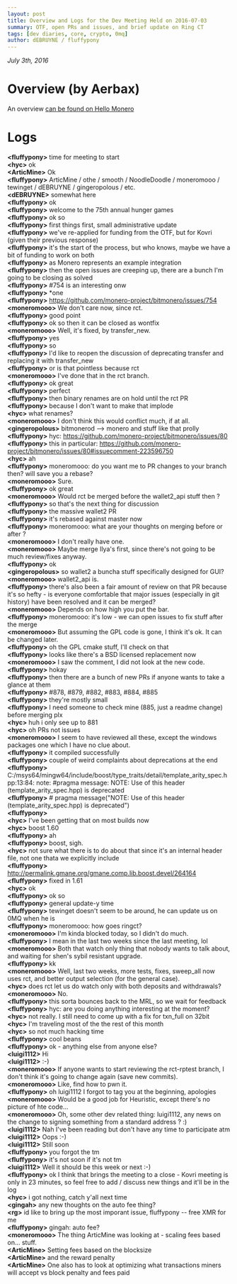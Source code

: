 ```yaml
---
layout: post
title: Overview and Logs for the Dev Meeting Held on 2016-07-03
summary: OTF, open PRs and issues, and brief update on Ring CT 
tags: [dev diaries, core, crypto, 0mq]
author: dEBRUYNE / fluffypony
---
```


*July 3th, 2016*

# Overview (by Aerbax)

An overview [can be found on Hello Monero](https://hellomonero.com/article/monero-bi-weekly-dev-meeting-note-highlights-2016-07-03)

# Logs

**\<fluffypony>** time for meeting to start   
**\<hyc>** ok  
**\<ArticMine>** Ok  
**\<fluffypony>** ArticMine / othe / smooth / NoodleDoodle / moneromooo / tewinget / dEBRUYNE / gingeropolous / etc.  
**\<dEBRUYNE>** somewhat here  
**\<fluffypony>** ok  
**\<fluffypony>** welcome to the 75th annual hunger games   
**\<fluffypony>** ok so  
**\<fluffypony>** first things first, small administrative update  
**\<fluffypony>** we've re-applied for funding from the OTF, but for Kovri (given their previous response)  
**\<fluffypony>** it's the start of the process, but who knows, maybe we have a bit of funding to work on both   
**\<fluffypony>** as Monero represents an example integration   
**\<fluffypony>** then the open issues are creeping up, there are a bunch I'm going to be closing as solved  
**\<fluffypony>** #754 is an interesting onw  
**\<fluffypony>** *one  
**\<fluffypony>** https://github.com/monero-project/bitmonero/issues/754  
**\<moneromooo>** We don't care now, since rct.  
**\<fluffypony>** good point  
**\<fluffypony>** ok so then it can be closed as wontfix  
**\<moneromooo>** Well, it's fixed, by transfer_new.  
**\<fluffypony>** yes   
**\<fluffypony>** so  
**\<fluffypony>** I'd like to reopen the discussion of deprecating transfer and replacing it with transfer_new  
**\<fluffypony>** or is that pointless because rct  
**\<moneromooo>** I've done that in the rct branch.  
**\<fluffypony>** ok great  
**\<fluffypony>** perfect  
**\<fluffypony>** then binary renames are on hold until the rct PR  
**\<fluffypony>** because I don't want to make that implode   
**\<hyc>** what renames?  
**\<moneromooo>** I don't think this would conflict much, if at all.  
**\<gingeropolous>** bitmonerod --> monero and stuff like that prolly  
**\<fluffypony>** hyc: https://github.com/monero-project/bitmonero/issues/80  
**\<fluffypony>** this in particular: https://github.com/monero-project/bitmonero/issues/80#issuecomment-223596750  
**\<hyc>** ah  
**\<fluffypony>** moneromooo: do you want me to PR changes to your branch then? will save you a rebase?  
**\<moneromooo>** Sure.  
**\<fluffypony>** ok great   
**\<moneromooo>** Would rct be merged before the wallet2_api stuff then ?  
**\<fluffypony>** so that's the next thing for discussion  
**\<fluffypony>** the massive wallet2 PR  
**\<fluffypony>** it's rebased against master now  
**\<fluffypony>** moneromooo: what are your thoughts on merging before or after ?  
**\<moneromooo>** I don't really have one.  
**\<moneromooo>** Maybe merge Ilya's first, since there's not going to be much review/fixes anyway.  
**\<fluffypony>** ok  
**\<gingeropolous>** so wallet2 a buncha stuff specifically designed for GUI?  
**\<moneromooo>** wallet2_api is.  
**\<fluffypony>** there's also been a fair amount of review on that PR because it's so hefty - is everyone comfortable that major issues (especially in git history) have been resolved and it can be merged?  
**\<moneromooo>** Depends on how high you put the bar.  
**\<fluffypony>** moneromooo: it's low - we can open issues to fix stuff after the merge  
**\<moneromooo>** But assuming the GPL code is gone, I think it's ok. It can be changed later.  
**\<fluffypony>** oh the GPL cmake stuff, I'll check on that  
**\<fluffypony>** looks like there's a BSD licensed replacement now  
**\<moneromooo>** I saw the comment, I did not look at the new code.  
**\<fluffypony>** hokay   
**\<fluffypony>** then there are a bunch of new PRs if anyone wants to take a glance at them  
**\<fluffypony>** #878, #879, #882, #883, #884, #885  
**\<fluffypony>** they're mostly small  
**\<fluffypony>** I need someone to check mine (885, just a readme change) before merging plx  
**\<hyc>** huh i only see up to 881  
**\<hyc>** oh PRs not issues  
**\<moneromooo>** I seem to have reviewed all these, except the windows packages one which I have no clue about.  
**\<fluffypony>** it compiled successfully   
**\<fluffypony>** couple of weird complaints about deprecations at the end  
**\<fluffypony>** C:/msys64/mingw64/include/boost/type_traits/detail/template_arity_spec.hpp:13:84: note: #pragma message: NOTE: Use of this header (template_arity_spec.hpp) is deprecated  
**\<fluffypony>**  # pragma message("NOTE: Use of this header (template_arity_spec.hpp) is deprecated")  
**\<fluffypony>**          
**\<hyc>** I've been getting that on most builds now  
**\<hyc>** boost 1.60  
**\<fluffypony>** ah   
**\<fluffypony>** boost, sigh.  
**\<hyc>** not sure what there is to do about that since it's an internal header file, not one thata we explicitly include  
**\<fluffypony>** http://permalink.gmane.org/gmane.comp.lib.boost.devel/264164  
**\<fluffypony>** fixed in 1.61  
**\<hyc>** ok  
**\<fluffypony>** ok so  
**\<fluffypony>** general update-y time  
**\<fluffypony>** tewinget doesn't seem to be around, he can update us on 0MQ when he is  
**\<fluffypony>** moneromooo: how goes ringct?  
**\<moneromooo>** I'm kinda blocked today, so I didn't do much.  
**\<fluffypony>** I mean in the last two weeks since the last meeting, lol  
**\<moneromooo>** Both that watch only thing that nobody wants to talk about, and waiting for shen's sybil resistant upgrade.  
**\<fluffypony>** kk  
**\<moneromooo>** Well, last two weeks, more tests, fixes, sweep_all now uses rct, and better output selection (for the general case).  
**\<hyc>** does rct let us do watch only with both deposits and withdrawals?  
**\<moneromooo>** No.  
**\<fluffypony>** this sorta bounces back to the MRL, so we wait for feedback  
**\<fluffypony>** hyc: are you doing anything interesting at the moment?  
**\<hyc>** not really. I still need to come up with a fix for txn_full on 32bit  
**\<hyc>** I'm traveling most of the the rest of this month  
**\<hyc>** so not much hacking time  
**\<fluffypony>** cool beans  
**\<fluffypony>** ok - anything else from anyone else?  
**\<luigi1112>** Hi  
**\<luigi1112>** :-)  
**\<moneromooo>** If anyone wants to start reviewing the rct-rptest branch, I don't think it's going to change again (save new commits).  
**\<moneromooo>** Like, find how to pwn it.  
**\<fluffypony>** oh luigi1112 I forgot to tag you at the beginning, apologies  
**\<moneromooo>** Would be a good job for Heuristic, except there's no picture of hte code...  
**\<moneromooo>** Oh, some other dev related thing: luigi1112, any news on the change to signing something from a standard address ? :)  
**\<luigi1112>** Nah I've been reading but don't have any time to participate atm  
**\<luigi1112>** Oops :-)  
**\<luigi1112>** Still soon  
**\<fluffypony>** you forgot the tm  
**\<fluffypony>** it's not soon if it's not tm  
**\<luigi1112>** Well it should be this week or next :-)  
**\<fluffypony>** ok I think that brings the meeting to a close - Kovri meeting is only in 23 minutes, so feel free to add / discuss new things and it'll be in the log  
**\<hyc>** i got nothing, catch y'all next time  
**\<gingah>** any new thoughts on the auto fee thing?  
**\<rg>** id like to bring up the most imporant issue, fluffypony -- free XMR for me  
**\<fluffypony>** gingah: auto fee?  
**\<moneromooo>** The thing ArticMine was looking at - scaling fees based on... stuff.  
**\<ArticMine>** Setting fees based on the blocksize  
**\<ArticMine>** and the reward penalty  
**\<ArticMine>** One also has to look at optimizing what transactions miners will accept vs block penalty and fees paid  
